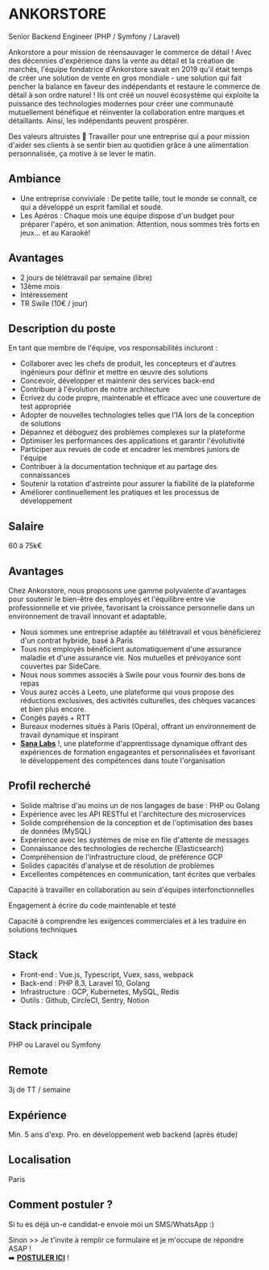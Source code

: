 # ANKORSTORE
Senior Backend Engineer (PHP / Symfony / Laravel)

Ankorstore a pour mission de réensauvager le commerce de détail !
Avec des décennies d'expérience dans la vente au détail et la création de marchés, l'équipe fondatrice d'Ankorstore savait en 2019 qu'il était temps de créer une solution de vente en gros mondiale - une solution qui fait pencher la balance en faveur des indépendants et restaure le commerce de détail à son ordre naturel !
Ils ont créé un nouvel écosystème qui exploite la puissance des technologies modernes pour créer une communauté mutuellement bénéfique et réinventer la collaboration entre marques et détaillants.
Ainsi, les indépendants peuvent prospérer.

Des valeurs altruistes 🌟
Travailler pour une entreprise qui a pour mission d'aider ses clients à se sentir bien au quotidien grâce à une alimentation personnalisée, ça motive à se lever le matin.

## Ambiance
- Une entreprise conviviale : De petite taille, tout le monde se connaît, ce qui a développé un esprit familial et soudé.
- Les Apéros : Chaque mois une équipe dispose d'un budget pour préparer l'apéro, et son animation. Attention, nous sommes très forts en jeux... et au Karaoké!

## Avantages
- 2 jours de télétravail par semaine (libre)
- 13ème mois
- Intéressement
- TR Swile (10€ / jour)

## Description du poste
En tant que membre de l'équipe, vos responsabilités incluront :
- Collaborer avec les chefs de produit, les concepteurs et d'autres ingénieurs pour définir et mettre en œuvre des solutions
- Concevoir, développer et maintenir des services back-end
- Contribuer à l'évolution de notre architecture
- Écrivez du code propre, maintenable et efficace avec une couverture de test appropriée
- Adopter de nouvelles technologies telles que l'IA lors de la conception de solutions
- Dépannez et déboguez des problèmes complexes sur la plateforme
- Optimiser les performances des applications et garantir l'évolutivité
- Participer aux revues de code et encadrer les membres juniors de l'équipe
- Contribuer à la documentation technique et au partage des connaissances
- Soutenir la rotation d'astreinte pour assurer la fiabilité de la plateforme
- Améliorer continuellement les pratiques et les processus de développement

## Salaire
60 à 75k€

## Avantages
Chez Ankorstore, nous proposons une gamme polyvalente d'avantages pour soutenir le bien-être des employés et l'équilibre entre vie professionnelle et vie privée, favorisant la croissance personnelle dans un environnement de travail innovant et adaptable.

- Nous sommes une entreprise adaptée au télétravail et vous bénéficierez d'un contrat hybride, basé à Paris
- Tous nos employés bénéficient automatiquement d'une assurance maladie et d'une assurance vie. Nos mutuelles et prévoyance sont couvertes par SideCare.
- Nous nous sommes associés à Swile pour vous fournir des bons de repas
- Vous aurez accès à Leeto, une plateforme qui vous propose des réductions exclusives, des activités culturelles, des chèques vacances et bien plus encore.
- Congés payés + RTT
- Bureaux modernes situés à Paris (Opéra), offrant un environnement de travail dynamique et inspirant
- <b><a href="https://sanalabs.com/" target="_blank">Sana Labs</a></b> !, une plateforme d'apprentissage dynamique offrant des expériences de formation engageantes et personnalisées et favorisant le développement des compétences dans toute l'organisation

## Profil recherché
- Solide maîtrise d'au moins un de nos langages de base : PHP ou Golang
- Expérience avec les API RESTful et l'architecture des microservices
- Solide compréhension de la conception et de l'optimisation des bases de données (MySQL)
- Expérience avec les systèmes de mise en file d'attente de messages
- Connaissance des technologies de recherche (Elasticsearch)
- Compréhension de l'infrastructure cloud, de préférence GCP
- Solides capacités d'analyse et de résolution de problèmes
- Excellentes compétences en communication, tant écrites que verbales

Capacité à travailler en collaboration au sein d'équipes interfonctionnelles

Engagement à écrire du code maintenable et testé

Capacité à comprendre les exigences commerciales et à les traduire en solutions techniques

## Stack
- Front-end : Vue.js, Typescript, Vuex, sass, webpack
- Back-end : PHP 8.3, Laravel 10, Golang
- Infrastructure : GCP, Kubernetes, MySQL, Redis
- Outils : Github, CircleCI, Sentry, Notion

## Stack principale
PHP ou Laravel ou Symfony

## Remote
3j de TT / semaine

## Expérience
Min. 5 ans d'exp. Pro. en développement web backend (après étude)

## Localisation
Paris

## Comment postuler ?
Si tu es déjà un-e candidat-e envoie moi un SMS/WhatsApp :)

Sinon >> Je t'invite à remplir ce formulaire et je m'occupe de répondre ASAP !</br>
➡️ <b><a href="https://form.jotform.com/251094648903361" target="_blank">POSTULER ICI</a></b> !
